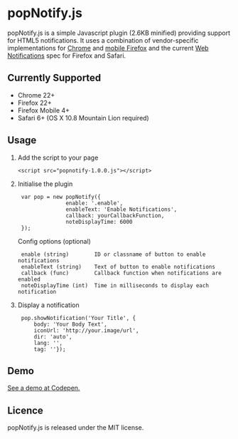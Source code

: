 popNotify.js
=========

popNotify.js is a simple Javascript plugin (2.6KB minified) providing support for HTML5 notifications. It uses a combination of vendor-specific implementations for [Chrome](http://www.chromium.org/developers/design-documents/desktop-notifications/api-specification) and [mobile Firefox](https://developer.mozilla.org/en-US/docs/Web/API/notification) and the current [Web Notifications](http://www.w3.org/TR/notifications/) spec for Firefox and Safari.

## Currently Supported ##

- Chrome 22+
- Firefox 22+
- Firefox Mobile 4+
- Safari 6+ (OS X 10.8 Mountain Lion required)

## Usage ##

1. Add the script to your page

    `<script src="popnotify-1.0.0.js"></script>`

2. Initialise the plugin

		var pop = new popNotify({
		              enable: '.enable',
		              enableText: 'Enable Notifications',
		              callback: yourCallbackFunction,
		              noteDisplayTime: 6000
	    });

	
	Config options (optional)

		enable (string)        ID or classname of button to enable notifications
		enableText (string)    Text of button to enable notifications
		callback (func)        Callback function when notifications are enabled
		noteDisplayTime (int)  Time in milliseconds to display each notification

3. Display a notification

		pop.showNotification('Your Title', {
			body: 'Your Body Text', 
			iconUrl: 'http://your.image/url',
			dir: 'auto',
			lang: '',
			tag: ''});

## Demo ##

[See a demo at Codepen.](http://codepen.io/clintioo/details/mjgcp)

## Licence ##

popNotify.js is released under the MIT license.